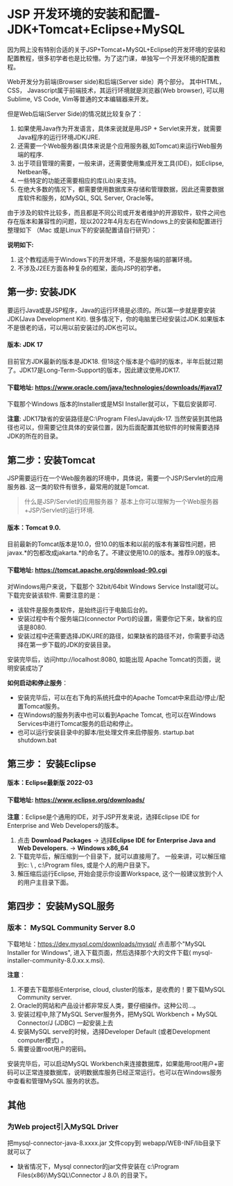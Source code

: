 # JSP 开发环境的安装和配置- JDK+Tomcat+Eclipse+MySQL

因为网上没有特别合适的关于JSP+Tomcat+MySQL+Eclipse的开发环境的安装和配置教程，很多初学者也是比较懵。为了这门课，单独写一个开发环境的配置教程。

Web开发分为前端(Browser side)和后端(Server side）两个部分。 其中HTML，CSS， Javascript属于前端技术，其运行环境就是浏览器(Web browser), 可以用Sublime, VS Code, Vim等普通的文本编辑器来开发。

但是Web后端(Server Side)的情况就比较复杂了：

1. 如果使用Java作为开发语言，具体来说就是用JSP + Servlet来开发，就需要Java程序的运行环境JDK/JRE.
2. 还需要一个Web服务器(具体来说是个应用服务器,如Tomcat)来运行Web服务端的程序.
3. 出于项目管理的需要，一般来讲，还需要使用集成开发工具(IDE)，如Eclipse, Netbean等。
4. 一些特定的功能还需要相应的库(Lib)来支持。
5. 在绝大多数的情况下，都需要使用数据库来存储和管理数据，因此还需要数据库软件和服务，如MySQL, SQL Server, Oracle等。

由于涉及的软件比较多，而且都是不同公司或开发者维护的开源软件，软件之间也存在版本和兼容性的问题，现以2022年4月左右在Windows上的安装和配置进行整理如下 （Mac 或是Linux下的安装配置请自行研究）：

**说明如下:**
1. 这个教程适用于Windows下的开发环境，不是服务端的部署环境。
1. 不涉及J2EE方面各种复杂的框架，面向JSP的初学者。

 ## 第一步: 安装JDK 

要运行Java或是JSP程序，Java的运行环境是必须的。所以第一步就是要安装JDK(Java Development Kit). 很多情况下，你的电脑里已经安装过JDK.如果版本不是很老的话，可以用以前安装过的JDK也可以。 

#### 版本: JDK 17

目前官方JDK最新的版本是JDK18. 但18这个版本是个临时的版本，半年后就过期了。JDK17是Long-Term-Support的版本，因此建议使用JDK17.

#### 下载地址: https://www.oracle.com/java/technologies/downloads/#java17 

下载那个Windows 版本的Installer或是MSI Installer就可以，下载后安装即可.

**注意**:  JDK17缺省的安装路径是C:\Program Files\Java\jdk-17.  当然安装到其他路径也可以，但需要记住具体的安装位置，因为后面配置其他软件的时候需要选择JDK的所在的目录。

## 第二步：安装Tomcat

JSP需要运行在一个Web服务器的环境中，具体说，需要一个JSP/Servlet的应用服务器. 这一类的软件有很多，最常用的就是Tomcat.

>  什么是JSP/Servlet的应用服务器？
>  基本上你可以理解为一个Web服务器+JSP/Servlet的运行环境.

#### 版本：Tomcat 9.0. 

目前最新的Tomcat版本是10.0，但10.0的版本和以前的版本有兼容性问题，把javax.\*的包都改成jakarta.\*的命名了。不建议使用10.0的版本。推荐9.0的版本。

#### 下载地址: https://tomcat.apache.org/download-90.cgi 

对Windows用户来说，下载那个 32bit/64bit Windows Service Install就可以。下载完安装该软件.
需要注意的是：

* 该软件是服务类软件，是始终运行于电脑后台的。
* 安装过程中有个服务端口(connector Port)的设置，需要你记下来，缺省的应该是8080.
* 安装过程中还需要选择JDK/JRE的路径，如果缺省的路径不对，你需要手动选择在第一步下载的JDK的安装目录。

安装完毕后，访问http://localhost:8080, 如能出现 Apache Tomcat的页面，说明安装成功了

**如何启动和停止服务**：

* 安装完毕后，可以在右下角的系统托盘中的Apache Tomcat中来启动/停止/配置Tomcat服务。
* 在Windows的服务列表中也可以看到Apache Tomcat, 也可以在Windows Services中进行Tomcat服务的启动和停止。  
* 也可以运行安装目录中的脚本/批处理文件来启停服务.  startup.bat  shutdown.bat


## 第三步： 安装Eclipse

#### 版本：Eclipse最新版 2022-03
#### 下载地址: https://www.eclipse.org/downloads/

**注意**：Eclipse是个通用的IDE，对于JSP开发来说，选择Eclipse IDE for Enterprise and Web Developers的版本。

1. 点击 **Download Packages** -> 选择**Eclipse IDE for Enterprise Java and Web Developers.** -> **Windows x86_64**
1. 下载完毕后，解压缩到一个目录下，就可以直接用了。 一般来讲，可以解压缩到c: \ ,  c:\Program files, 或是个人的用户目录下。
1. 解压缩后运行Eclipse,  开始会提示你设置Workspace, 这个一般建议放到个人的用户主目录下面。


## 第四步： 安装MySQL服务

### 版本： MySQL Community Server 8.0
下载地址：https://dev.mysql.com/downloads/mysql/
点击那个"MySQL Installer for Windows", 进入下载页面，然后选择那个大的文件下载( mysql-installer-community-8.0.xx.x.msi).

**注意**：
1. 不要去下载那些Enterprise, cloud, cluster的版本，是收费的！要下载MySQL Community server.
2. Oracle的网站和产品设计都非常反人类，要仔细操作。这种公司...。
3. 安装过程中,除了MySQL Server服务外，把MySQL Workbench + MySQL Connector/J (JDBC)  一起安装上去
4. 安装MySQL serve的时候，选择Developer Default (或者Development computer模式) 。
5. 需要设置root用户的密码。

安装完毕后，可以启动MySQL Workbench来连接数据库，如果能用root用户+密码可以正常连接数据库，说明数据库服务已经正常运行。也可以在Windows服务中查看和管理MySQL 服务的状态。


## 其他

### 为Web project引入MySQL Driver

把mysql-connector-java-8.xxxx.jar 文件copy到 webapp/WEB-INF/lib目录下就可以了

* 缺省情况下，Mysql connector的jar文件安装在 c:\Program Files(x86)\MySQL\Connector J 8.0\ 的目录下。



